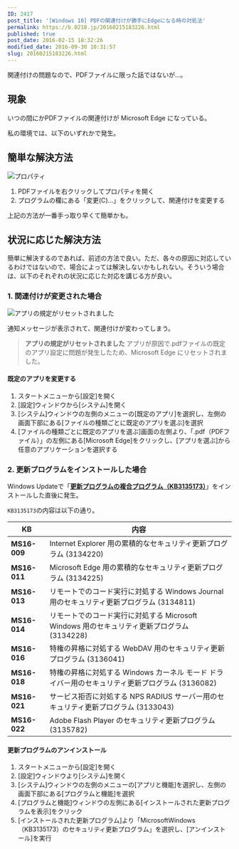 ```yaml
---
ID: 2417
post_title: '[Windows 10] PDFの関連付けが勝手にEdgeになる時の対処法'
permalink: https://b.0218.jp/20160215183226.html
published: true
post_date: 2016-02-15 18:32:26
modified_date: 2016-09-30 10:31:57
slug: 20160215183226.html
---
```

関連付けの問題なので、PDFファイルに限った話ではないが…。

<!--more-->

<h2>現象</h2>

いつの間にかPDFファイルの関連付けが Microsoft Edge になっている。

私の環境では、以下のいずれかで発生。

<h2>簡単な解決方法</h2>

<img src="https://i.imgur.com/054ysLDl.png" alt="プロパティ" />

<ol>
<li>PDFファイルを右クリックしてプロパティを開く</li>
<li>プログラムの欄にある「変更(C)...」をクリックして、関連付けを変更する</li>
</ol>

上記の方法が一番手っ取り早くて簡単かも。

<h2>状況に応じた解決方法</h2>

簡単に解決するのであれば、前述の方法で良い。ただ、各々の原因に対応しているわけではないので、場合によっては解決しないかもしれない。そういう場合は、以下のそれぞれの状況に応じた対応を講じる方が良い。

<h3>1. 関連付けが変更された場合</h3>

<img src="https://i.imgur.com/RHpZhF3.png" alt="アプリの規定がリセットされました" />

通知メッセージが表示されて、関連付けが変わってしまう。

<blockquote>
  <strong>アプリの規定がリセットされました</strong>
  アプリが原因で.pdfファイルの既定のアプリ設定に問題が発生したため、Microsoft Edge にリセットされました。
</blockquote>

<h4>既定のアプリを変更する</h4>

<ol>
<li>スタートメニューから[設定]を開く</li>
<li>[設定]ウィンドウから[システム]を開く</li>
<li>[システム]ウィンドウの左側のメニューの[既定のアプリ]を選択し、左側の画面下部にある[ファイルの種類ごとに既定のアプリを選ぶ]を選択</li>
<li>[ファイルの種類ごとに既定のアプリを選ぶ]画面の左側より、「.pdf（PDFファイル）」の左側にある[Microsoft Edge]をクリックし、[アプリを選ぶ]から任意のアプリケーションを選択する</li>
</ol>

<h3>2. 更新プログラムをインストールした場合</h3>

Windows Updateで「<a href="https://support.microsoft.com/ja-jp/kb/3135173"><strong>更新プログラムの複合プログラム（KB3135173）</strong></a>」をインストールした直後に発生。

<code>KB3135173</code>の内容は以下の通り。

<table>
<thead>
<tr>
  <th>KB</th>
  <th>内容</th>
</tr>
</thead>
<tbody>
<tr>
  <td><strong>MS16-009</strong></td>
  <td>Internet Explorer 用の累積的なセキュリティ更新プログラム (3134220)</td>
</tr>
<tr>
  <td><strong>MS16-011</strong></td>
  <td>Microsoft Edge 用の累積的なセキュリティ更新プログラム (3134225)</td>
</tr>
<tr>
  <td><strong>MS16-013</strong></td>
  <td>リモートでのコード実行に対処する Windows Journal 用のセキュリティ更新プログラム (3134811)</td>
</tr>
<tr>
  <td><strong>MS16-014</strong></td>
  <td>リモートでのコード実行に対処する Microsoft Windows 用のセキュリティ更新プログラム (3134228)</td>
</tr>
<tr>
  <td><strong>MS16-016</strong></td>
  <td>特権の昇格に対処する WebDAV 用のセキュリティ更新プログラム (3136041)</td>
</tr>
<tr>
  <td><strong>MS16-018</strong></td>
  <td>特権の昇格に対処する Windows カーネル モード ドライバー用のセキュリティ更新プログラム (3136082)</td>
</tr>
<tr>
  <td><strong>MS16-021</strong></td>
  <td>サービス拒否に対処する NPS RADIUS サーバー用のセキュリティ更新プログラム (3133043)</td>
</tr>
<tr>
  <td><strong>MS16-022</strong></td>
  <td>Adobe Flash Player のセキュリティ更新プログラム (3135782)</td>
</tr>
</tbody>
</table>

<h4>更新プログラムのアンインストール</h4>

<ol>
<li>スタートメニューから[設定]を開く</li>
<li>[設定]ウィンドウより[システム]を開く</li>
<li>[システム]ウィンドウの左側のメニューの[アプリと機能]を選択し、左側の画面下部にある[プログラムと機能]を選択</li>
<li>[プログラムと機能]ウィンドウの左側にある[インストールされた更新プログラムを表示]をクリック</li>
<li>[インストールされた更新プログラム]より「MicrosoftWindows（KB3135173）のセキュリティ更新プログラム」を選択し、[アンインストール]を実行</li>
</ol>